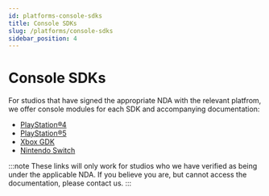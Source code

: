```yaml
---
id: platforms-console-sdks
title: Console SDKs
slug: /platforms/console-sdks
sidebar_position: 4
---
```


# Console SDKs

For studios that have signed the appropriate NDA with the relevant platfrom, we offer console modules for each SDK and accompanying documentation:  

* [PlayStation&reg;4](https://docs.mod.io/partners/ps4/)
* [PlayStation&reg;5](https://docs.mod.io/partners/ps5/)
* [Xbox GDK](https://docs.mod.io/partners/xbox/)
* [Nintendo Switch](https://docs.mod.io/partners/switch/)

:::note
These links will only work for studios who we have verified as being under the applicable NDA. If you believe you are, but cannot access the documentation, please contact us.
:::
